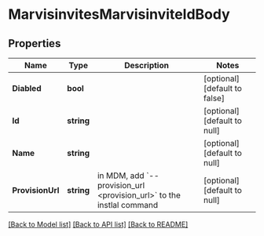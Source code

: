 # MarvisinvitesMarvisinviteIdBody

## Properties
Name | Type | Description | Notes
------------ | ------------- | ------------- | -------------
**Diabled** | **bool** |  | [optional] [default to false]
**Id** | **string** |  | [optional] [default to null]
**Name** | **string** |  | [optional] [default to null]
**ProvisionUrl** | **string** | in MDM, add &#x60;--provision_url &lt;provision_url&gt;&#x60; to the instlal command | [optional] [default to null]

[[Back to Model list]](../README.md#documentation-for-models) [[Back to API list]](../README.md#documentation-for-api-endpoints) [[Back to README]](../README.md)

